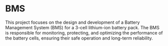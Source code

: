 # BMS
This project focuses on the design and development of a Battery Management System (BMS) for a 3-cell lithium-ion battery pack. The BMS is responsible for monitoring, protecting, and optimizing the performance of the battery cells, ensuring their safe operation and long-term reliability.
